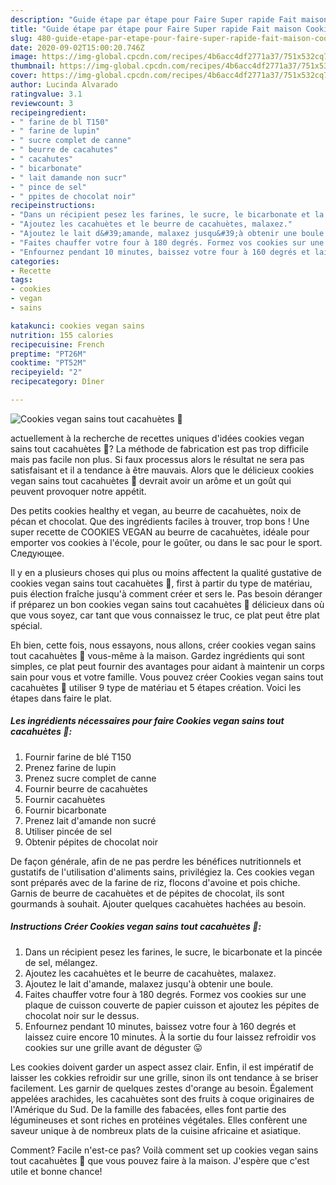 ```yaml
---
description: "Guide étape par étape pour Faire Super rapide Fait maison Cookies vegan sains tout cacahuètes 🍪"
title: "Guide étape par étape pour Faire Super rapide Fait maison Cookies vegan sains tout cacahuètes 🍪"
slug: 480-guide-etape-par-etape-pour-faire-super-rapide-fait-maison-cookies-vegan-sains-tout-cacahuetes
date: 2020-09-02T15:00:20.746Z
image: https://img-global.cpcdn.com/recipes/4b6acc4df2771a37/751x532cq70/cookies-vegan-sains-tout-cacahuetes-🍪-photo-principale-de-la-recette.jpg
thumbnail: https://img-global.cpcdn.com/recipes/4b6acc4df2771a37/751x532cq70/cookies-vegan-sains-tout-cacahuetes-🍪-photo-principale-de-la-recette.jpg
cover: https://img-global.cpcdn.com/recipes/4b6acc4df2771a37/751x532cq70/cookies-vegan-sains-tout-cacahuetes-🍪-photo-principale-de-la-recette.jpg
author: Lucinda Alvarado
ratingvalue: 3.1
reviewcount: 3
recipeingredient:
- " farine de bl T150"
- " farine de lupin"
- " sucre complet de canne"
- " beurre de cacahutes"
- " cacahutes"
- " bicarbonate"
- " lait damande non sucr"
- " pince de sel"
- " ppites de chocolat noir"
recipeinstructions:
- "Dans un récipient pesez les farines, le sucre, le bicarbonate et la pincée de sel, mélangez."
- "Ajoutez les cacahuètes et le beurre de cacahuètes, malaxez."
- "Ajoutez le lait d&#39;amande, malaxez jusqu&#39;à obtenir une boule."
- "Faites chauffer votre four à 180 degrés. Formez vos cookies sur une plaque de cuisson couverte de papier cuisson et ajoutez les pépites de chocolat noir sur le dessus."
- "Enfournez pendant 10 minutes, baissez votre four à 160 degrés et laissez cuire encore 10 minutes. À la sortie du four laissez refroidir vos cookies sur une grille avant de déguster 😛"
categories:
- Recette
tags:
- cookies
- vegan
- sains

katakunci: cookies vegan sains 
nutrition: 155 calories
recipecuisine: French
preptime: "PT26M"
cooktime: "PT52M"
recipeyield: "2"
recipecategory: Dîner

---
```



![Cookies vegan sains tout cacahuètes 🍪](https://img-global.cpcdn.com/recipes/4b6acc4df2771a37/751x532cq70/cookies-vegan-sains-tout-cacahuetes-🍪-photo-principale-de-la-recette.jpg)

actuellement à la recherche de recettes uniques d'idées cookies vegan sains tout cacahuètes 🍪? La méthode de fabrication est pas trop difficile mais pas facile non plus. Si faux processus alors le résultat ne sera pas satisfaisant et il a tendance à être mauvais. Alors que le délicieux cookies vegan sains tout cacahuètes 🍪 devrait avoir un arôme et un goût qui peuvent provoquer notre appétit.

Des petits cookies healthy et vegan, au beurre de cacahuètes, noix de pécan et chocolat. Que des ingrédients faciles à trouver, trop bons ! Une super recette de COOKIES VEGAN au beurre de cacahuètes, idéale pour emporter vos cookies à l&#39;école, pour le goûter, ou dans le sac pour le sport. Следующее.

Il y en a plusieurs choses qui plus ou moins affectent la qualité gustative de cookies vegan sains tout cacahuètes 🍪, first à partir du type de matériau, puis élection fraîche jusqu'à comment créer et sers le. Pas besoin déranger if préparez un bon cookies vegan sains tout cacahuètes 🍪 délicieux dans où que vous soyez, car tant que vous connaissez le truc, ce plat peut être plat spécial.


Eh bien, cette fois, nous essayons, nous allons, créer cookies vegan sains tout cacahuètes 🍪 vous-même à la maison. Gardez ingrédients qui sont simples, ce plat peut fournir des avantages pour aidant à maintenir un corps sain pour vous et votre famille. Vous pouvez créer Cookies vegan sains tout cacahuètes 🍪 utiliser 9 type de matériau et 5 étapes création. Voici les étapes dans faire le plat.

<!--inarticleads1-->

##### Les ingrédients nécessaires pour faire Cookies vegan sains tout cacahuètes 🍪:

1. Fournir  farine de blé T150
1. Prenez  farine de lupin
1. Prenez  sucre complet de canne
1. Fournir  beurre de cacahuètes
1. Fournir  cacahuètes
1. Fournir  bicarbonate
1. Prenez  lait d&#39;amande non sucré
1. Utiliser  pincée de sel
1. Obtenir  pépites de chocolat noir


De façon générale, afin de ne pas perdre les bénéfices nutritionnels et gustatifs de l&#39;utilisation d&#39;aliments sains, privilégiez la. Ces cookies vegan sont préparés avec de la farine de riz, flocons d&#39;avoine et pois chiche. Garnis de beurre de cacahuètes et de pépites de chocolat, ils sont gourmands à souhait. Ajouter quelques cacahuètes hachées au besoin. 

<!--inarticleads2-->

##### Instructions Créer Cookies vegan sains tout cacahuètes 🍪:

1. Dans un récipient pesez les farines, le sucre, le bicarbonate et la pincée de sel, mélangez.
1. Ajoutez les cacahuètes et le beurre de cacahuètes, malaxez.
1. Ajoutez le lait d&#39;amande, malaxez jusqu&#39;à obtenir une boule.
1. Faites chauffer votre four à 180 degrés. Formez vos cookies sur une plaque de cuisson couverte de papier cuisson et ajoutez les pépites de chocolat noir sur le dessus.
1. Enfournez pendant 10 minutes, baissez votre four à 160 degrés et laissez cuire encore 10 minutes. À la sortie du four laissez refroidir vos cookies sur une grille avant de déguster 😛


Les cookies doivent garder un aspect assez clair. Enfin, il est impératif de laisser les cokkies refroidir sur une grille, sinon ils ont tendance à se briser facilement. Les garnir de quelques zestes d&#39;orange au besoin. Également appelées arachides, les cacahuètes sont des fruits à coque originaires de l&#39;Amérique du Sud. De la famille des fabacées, elles font partie des légumineuses et sont riches en protéines végétales. Elles confèrent une saveur unique à de nombreux plats de la cuisine africaine et asiatique. 


Comment? Facile n'est-ce pas? Voilà comment set up cookies vegan sains tout cacahuètes 🍪 que vous pouvez faire à la maison. J'espère que c'est utile et bonne chance!
